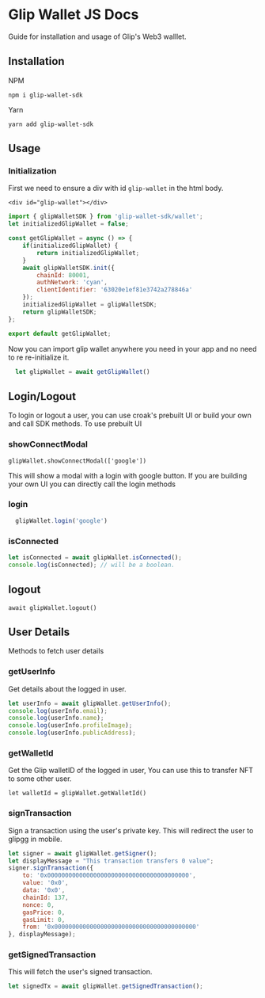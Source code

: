 # Glip Wallet JS Docs
Guide for installation and usage of Glip's Web3 walllet.

## Installation

NPM
```
npm i glip-wallet-sdk
```
Yarn
```
yarn add glip-wallet-sdk
```
## Usage

### Initialization
First we need to ensure a div with id `glip-wallet` in the html body.
 
```<div id="glip-wallet"></div>```

```js
import { glipWalletSDK } from 'glip-wallet-sdk/wallet';
let initializedGlipWallet = false;

const getGlipWallet = async () => {
    if(initializedGlipWallet) {
        return initializedGlipWallet;
    }
    await glipWalletSDK.init({
        chainId: 80001,
        authNetwork: 'cyan',
        clientIdentifier: '63020e1ef81e3742a278846a'
    });
    initializedGlipWallet = glipWalletSDK;
    return glipWalletSDK;
};

export default getGlipWallet;

```

Now you can import glip wallet anywhere you need in your app and no need to re re-initialize it.
```js
  let glipWallet = await getGlipWallet()
```


## Login/Logout

To login or logout a user, you can use croak's prebuilt UI or build your own and call SDK methods.
To use prebuilt UI

### showConnectModal

```glipWallet.showConnectModal(['google'])```

This will show a modal with a login with google button.
If you are building your own UI you can directly call the login methods
### login

```js
  glipWallet.login('google')
```


### isConnected

```js
let isConnected = await glipWallet.isConnected();
console.log(isConnected); // will be a boolean.
```

## logout
```await glipWallet.logout()```


## User Details
Methods to fetch user details

### getUserInfo
Get details about the logged in user.
```js
let userInfo = await glipWallet.getUserInfo();
console.log(userInfo.email);
console.log(userInfo.name);
console.log(userInfo.profileImage);
console.log(userInfo.publicAddress);
```

### getWalletId
Get the Glip walletID of the logged in user, You can use this to transfer NFT to some other user.
```
let walletId = glipWallet.getWalletId()
```


### signTransaction
Sign a transaction using the user's private key. This will redirect the user to glipgg in mobile.
```js
let signer = await glipWallet.getSigner();
let displayMessage = "This transaction transfers 0 value";
signer.signTransaction({
    to: '0x0000000000000000000000000000000000000000',
    value: '0x0',
    data: '0x0',
    chainId: 137,
    nonce: 0,
    gasPrice: 0,
    gasLimit: 0,
    from: '0x0000000000000000000000000000000000000000'
}, displayMessage);

```

### getSignedTransaction
This will fetch the user's signed transaction.
```js
let signedTx = await glipWallet.getSignedTransaction();

```



<!---
## NFT Fetch/Transfer Methods

Methods to manage user's NFTs

### fetchNFTs
Get list of user's NFTs

```
let nfts = glipWallet.fetchNFTs()
```


### transferNFT
Transfer a NFT from the wallet of one user to another user.
```
glipWallet.transferNFT(walletIdTo,  nftId,  amount);
```
### createSellOrder

Start a sell order for token from the wallet. P2P sale.
```
glipWallet.createSellOrder(nftId,  amount,  currencyId,  currencyAmount);
```
### createBuyOrder
Make a buy order from the wallet

```
glipWallet.createBuyOrder(nftId, nftAmount, currencyId, currencyAmount);
```
-->
